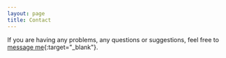 ```yaml
---
layout: page
title: Contact
---
```


If you are having any problems, any questions or suggestions, feel free to [message me](https://www.facebook.com/yakimshu){:target="_blank"}.
